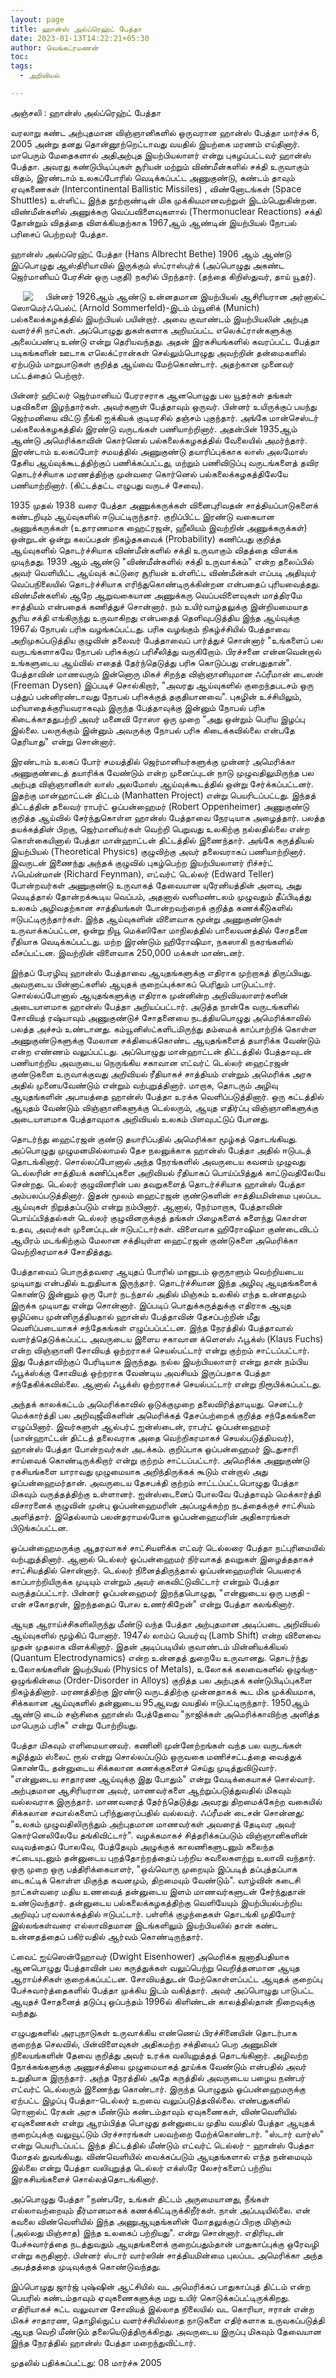 ```yaml
---
layout: page
title: ஹான்ஸ் அல்ப்ரெஹ்ட் பேத்தா
date: 2023-01-13T14:22:21+05:30
author: வெங்கட்ரமணன்
toc:
tags:
  - அறிவியல்

---
```

அஞ்சலி : ஹான்ஸ் அல்ப்ரெஹ்ட் பேத்தா

வரலாறு கண்ட அற்புதமான விஞ்ஞானிகளில் ஒருவரான ஹான்ஸ் பேத்தா மார்ச்சு 6, 2005 அன்று தனது தொன்னூற்றெட்டாவது வயதில் இயற்கை மரணம் எய்தினார். மாபெரும் மேதைகளால் அதிஅற்புத இயற்பியலாளர் என்று புகழப்பட்டவர் ஹான்ஸ் பேத்தா. அவரது கண்டுபிடிப்புகள் சூரியன் மற்றும் விண்மீன்களில் சக்தி உருவாகும் விதம், இரண்டாம் உலகப்போரில் வெடிக்கப்பட்ட அணுகுண்டு, கண்டம் தாவும் ஏவுகணைகள் (Intercontinental Ballistic Missiles) , விண்னோடங்கள் (Space Shuttles) உள்ளிட்ட இந்த நூற்றாண்டின் மிக முக்கியமானவற்றுள் இடம்பெறுகின்றன. விண்மீன்களில் அணுக்கரு வெப்பவிளைவுகளால் (Thermonuclear Reactions) சக்தி தோன்றும் விதத்தை விளக்கியதற்காக 1967ஆம் ஆண்டின் இயற்பியல் நோபல் பரிசைப் பெற்றவர் பேத்தா.

ஹான்ஸ் அல்ப்ரெஹ்ட் பேத்தா (Hans Albrecht Bethe) 1906 ஆம் ஆண்டு இப்பொழுது ஆஸ்திரியாவில் இருக்கும் ஸ்ட்ராஸ்புர்க் (அப்பொழுது அகண்ட ஜெர்மானியப் பேரசின் ஒரு பகுதி) நகரில் பிறந்தார். (தந்தை கிறிஸ்துவர், தாய் யூதர்).

<img clear="none" align="left" hspace="20" src="/images/Hans_Bethe.jpg" >  பின்னர் 1926ஆம் ஆண்டு உன்னதமான இயற்பியல் ஆசிரியரான அர்னால்ட் ஸொமெர்ஃபெல்ட் (Arnold Sommerfeld)-இடம் ம்யூனிக் (Munich) பல்கலைக்கழகத்தில் இயற்பியல் பயின்றார். அவை குவாண்டம் இயற்பியலின் அற்புத வளர்ச்சி நாட்கள். அப்பொழுது துகள்களாக அறியப்பட்ட எலெக்ட்ரான்களுக்கு அலைப்பண்பு உண்டு என்று தெரியவந்தது. அதன் இரகசியங்களில் கவரப்பட்ட பேத்தா படிகங்களின் ஊடாக எலெக்ட்ரான்கள் செல்லும்பொழுது அவற்றின் தன்மைகளில் ஏற்படும் மாறுபாடுகள் குறித்த ஆய்வை மேற்கொண்டார். அதற்கான முனைவர் பட்டத்தைப் பெற்றார். 

பின்னர் ஹிட்லர் ஜெர்மானியப் பேரரசராக ஆனபொழுது பல யூதர்கள் தங்கள் பதவிகளை இழந்தார்கள். அவர்களுள் பேத்தாவும் ஒருவர். பின்னர் உயிருக்குப் பயந்து ஜெர்மனியை விட்டு நீங்கி ஐக்கியக் குடியரசில் தஞ்சம் புகுந்தார். அங்கே மான்செஸ்டர் பல்கலைக்கழகத்தில் இரண்டு வருடங்கள் பணியாற்றினார். அதன்பின் 1935ஆம் ஆண்டு அமெரிக்காவின் கொர்னெல் பல்கலைக்கழகத்தில் வேலையில் அமர்ந்தார். இரண்டாம் உலகப்போர் சமயத்தில் அணுகுண்டு தயாரிப்புக்காக லாஸ் அலமோஸ் தேசிய ஆய்வுக்கூடத்திற்குப் பணிக்கப்பட்டது, மற்றும் பணிவிடுப்பு வருடங்களைத் தவிர தொடர்ச்சியாக மரணத்திற்கு முன்வரை கொர்னெல் பல்கலைக்கழகத்திலேயே பணியாற்றினார். (கிட்டத்தட்ட எழுபது வருடச் சேவை). 

1935 முதல் 1938 வரை பேத்தா அணுக்கருக்கள் வினைபுரிவதன் சாத்தியப்பாடுகளைக் கண்டறியும் ஆய்வுகளில் ஈடுபட்டிருந்தார். குறிப்பிட்ட இரண்டு வகையான அணுக்கருக்கள் (உதாரணமாக ஹைட்ரஜன், ஹீலியம் இவற்றின் அணுக்கருக்கள்) ஒன்றுடன் ஒன்று கலப்பதன் நிகழ்தகவைக் (Probability) கணிப்பது குறித்த ஆய்வுகளில் தொடர்ச்சியாக விண்மீன்களில் சக்தி உருவாகும் விதத்தை விளக்க முடிந்தது. 1939 ஆம் ஆண்டு "விண்மீன்களில் சக்தி உருவாக்கம்" என்ற தலைப்பில் அவர் வெளியிட்ட ஆய்வுக் கட்டுரை சூரியன் உள்ளிட்ட விண்மீன்கள் எப்படி அதியுயர் வெப்பநிலையில் தொடர்ச்சியாக எரிந்துகொண்டிருக்கின்றன என்பதைப் புரியவைத்தது. விண்மீன்களில் ஆறே ஆறுவகையான அணுக்கரு வெப்பவிளைவுகள் மாத்திரமே சாத்தியம் என்பதைக் கணித்துச் சொன்னார்.  நம் உயிர்வாழ்தலுக்கு இன்றியமையாத சூரிய சக்தி எங்கிருந்து உருவாகிறது என்பதைத் தெளிவுபடுத்திய இந்த ஆய்வுக்கு 1967ல் நோபல் பரிசு வழங்கப்பட்டது.  பரிசு வழங்கும் நிகழ்ச்சியில் பேத்தாவை அறிமுகப்படுத்திய குழுவின் தலைவர் பேத்தாவைப் பார்த்துச் சொன்னார் "உங்களைப் பல வருடங்களாகவே நோபல் பரிசுக்குப் பரிசீலித்து வருகிறோம். பிரச்சனை என்னவென்றால் உங்களுடைய ஆய்வில் எதைத் தேர்ந்தெடுத்து பரிசு கொடுப்பது என்பதுதான்".  பேத்தாவின் மாணவரும் இன்னொரு மிகச் சிறந்த விஞ்ஞானியுமான ஃப்ரீமான் டைஸன் (Freeman Dysen) இப்படிச் சொல்கிறார், "அவரது ஆய்வுகளில் குறைந்தபடசம் ஒரு பத்துப் பன்னிரண்டாவது நோபல் பரிசுக்குத் தகுதியானவை". புகழின் உச்சியிலும், மரியாதைக்குரியவராகவும் இருந்த பேத்தாவுக்கு இன்னும் நோபல் பரிசு கிடைக்காததுபற்றி அவர் மனைவி ரோஸா ஒரு முறை "அது ஒன்றும் பெரிய இழப்பு இல்லை. பலருக்கும் இன்னும் அவருக்கு நோபல் பரிசு கிடைக்கவில்லை என்பதே தெரியாது" என்று சொன்னார். 

இரண்டாம் உலகப் போர் சமயத்தில் ஜெர்மானியர்களுக்கு முன்னர் அமெரிக்கா அணுகுண்டைத் தயாரிக்க வேண்டும் என்ற முனைப்புடன் நாடு முழுவதிலுமிருந்த பல அற்புத விஞ்ஞானிகள் லாஸ் அலமோஸ் ஆய்வுக்கூடத்தில் ஒன்று சேர்க்கப்பட்டனர். இதற்கு மான்ஹாட்டன் திட்டம் (Manhatten Project) என்று பெயரிடப்பட்டது. இந்தத் திட்டத்தின் தலைவர் ராபர்ட் ஓப்பன்ஹைமர் (Robert Oppenheimer) அணுகுண்டு குறித்த ஆய்வில் சேர்ந்துகொள்ள ஹான்ஸ் பேத்தாவை நேரடியாக அழைத்தார். பலத்த தயக்கத்தின் பிறகு, ஜெர்மானியர்கள் வெற்றி பெறுவது உலகிற்கு நல்லதில்லை என்ற கொள்கையினால் பேத்தா மான்ஹாட்டன் திட்டத்தில் இணைந்தார். அங்கே கருத்தியல் இயற்பியல் (Theoretical Physics) குழுவிற்கு அவர் தலைவராகப் பணியாற்றினார். இவருடன் இணைந்து அந்தக் குழுவில் புகழ்பெற்ற இயற்பியலாளர் ரிச்சர்ட் ஃபெய்ன்மான் (Richard Feynman), எட்வர்ட் டெல்லர் (Edward Teller) போன்றவர்கள் அணுகுண்டு உருவாகத் தேவையான யுரேனியத்தின் அளவு, அது வெடித்தால் தோன்றக்கூடிய வெப்பம், அதனால் வளிமண்டலம் முழுவதும் தீப்பிடித்து உலகம் அழிவதற்கான சாத்தியங்கள் போன்றவற்றைக் குறித்த கணக்கீடுகளில் ஈடுபட்டிருந்தார்கள். இந்த ஆய்வுகளின் விளைவாக மூன்று அணுகுண்டுகள் உருவாக்கப்பட்டன, ஒன்று நியூ மெக்ஸிகோ மாநிலத்தில் பாலைவனத்தில் சோதனை ரீதியாக வெடிக்கப்பட்டது. மற்ற இரண்டும் ஹிரோஷிமா, நகஸாகி நகரங்களில் வீசப்பட்டன. இவற்றின் விளைவாக 250,000 மக்கள் மாண்டனர். 

இந்தப் பேரழிவு ஹான்ஸ் பேத்தாவை ஆயுதங்களுக்கு எதிராக முற்றாகத் திருப்பியது. அவருடைய பின்னாட்களில் ஆயுதக் குறைப்புக்காகப் பெரிதும் பாடுபட்டார். சொல்லப்போனால் ஆயுதங்களுக்கு எதிராக முன்னின்ற அறிவியலாளர்களின் அடையாளமாக ஹான்ஸ் பேத்தா அறியப்பட்டார். அடுத்த நான்கே வருடங்களில் சோவியத் ரஷ்யாவும் அணுகுண்டுச் சோதனையை நடத்தியபொழுது அமெரிக்காவில் பலத்த அச்சம் உண்டானது. கம்யூனிஸ்ட்களிடமிருந்து தம்மைக் காப்பாற்றிக் கொள்ள அணுகுண்டுகளுக்கு மேலான சக்தியைக்கொண்ட ஆயுதங்களைத் தயாரிக்க வேண்டும் என்ற எண்ணம் வலுப்பட்டது. அப்பொழுது மான்ஹாட்டன் திட்டத்தில் பேத்தாவுடன் பணியாற்றிய அவருடைய நெருங்கிய சகாவான எட்வர்ட் டெல்லர் ஹைட்ரஜன் குண்டுகளை உருவாக்குவது அறிவியல் ரீதியாகச் சாத்தியம் என்றும் அமெரிக்க அரசு அதில் முனையவேண்டும் என்றும் வற்புறுத்தினார். மாறாக, தொடரும் அழிவு ஆயுதங்களின் அபாயத்தை ஹான்ஸ் பேத்தா உரக்க வெளிப்படுத்தினார். ஒரு கட்டத்தில் ஆயுதம் வேண்டும் விஞ்ஞானிகளுக்கு டெல்லரும், ஆயுத எதிர்ப்பு விஞ்ஞானிகளுக்கு அடையாளமாக பேத்தாவுமாக அறிவியல் உலகம் பிளவுபட்டுப் போனது. 

தொடர்ந்து ஹைட்ரஜன் குண்டு தயாரிப்பதில் அமெரிக்கா மூழ்கத் தொடங்கியது. அப்பொழுது முழுமனமில்லாமல் தேச நலனுக்காக ஹான்ஸ் பேத்தா அதில் ஈடுபடத் தொடங்கினார். சொல்லப்போனால் அந்த நேரங்களில் அவருடைய கவனம் முழுவது டெல்லரின் சாத்தியக் கணிப்புகளை அறிவியல் ரீதியாகப் பொய்ப்பித்துக் காட்டுவதிலேயே சென்றது. டெல்லர் குழுவினரின் பல தவறுகளைத் தொடர்ச்சியாக ஹான்ஸ் பேத்தா அம்பலப்படுத்தினார். இதன் மூலம் ஹைட்ரஜன் குண்டுகளின் சாத்தியமின்மை புலப்பட ஆய்வுகள் நிறுத்தப்படும் என்று நம்பினார். ஆனால், நேர்மாறாக, பேத்தாவின் பொய்ப்பித்தல்கள் டெல்லர் குழுவினருக்குத் தங்கள் பிழைகளைக் களைந்து கொள்ள உதவ, அவர்கள் முனைப்புடன் ஈடுபட்டார்கள். விளைவாக ஹிரோஷிமா குண்டைவிடப் ஆயிரம் மடங்கிற்கும் மேலான சக்தியுள்ள ஹைட்ரஜன் குண்டுகளை அமெரிக்கா வெற்றிகரமாகச் சோதித்தது. 

பேத்தாவைப் பொருத்தவரை ஆயுதப் போரில் மானுடம் ஒருநாளும் வெற்றியடைய முடியாது என்பதில் உறுதியாக இருந்தார். தொடர்ச்சியான இந்த அழிவு ஆயுதங்களைக் கொண்டு இன்னும் ஒரு போர் நடந்தால் அதில் மிஞ்சும் உலகில் எந்த உன்னதமும் இருக்க முடியாது என்று சொன்னார். இப்படிப் பொதுக்கருத்துக்கு எதிராக ஆயுத ஒழிப்பை முன்னிருத்தியதால் ஹான்ஸ் பேத்தாவின் தேசப்பற்றின் மீது வெளிப்படையாகச் சந்தேகங்கள் எழுப்பப்பட்டன. இந்த நேரத்தில் பேத்தாவால் வளர்த்தெடுக்கப்பட்ட அவருடைய இளைய சகாவான க்ளௌஸ் ஃபூக்ஸ் (Klaus Fuchs) என்ற விஞ்ஞானி சோவியத் ஒற்றராகச் செயல்பட்டார் என்று குற்றம் சாட்டப்பட்டார். இது பேத்தாவிற்குப் பேரிடியாக இருந்தது. நல்ல இயற்பியலாளர் என்று தான் நம்பிய ஃபூக்ஸ்க்கு சோவியத் ஒற்றராக வேண்டிய அவசியம் இருப்பதாக பேத்தா சந்தேகிக்கவில்லை. ஆனால் ஃபூக்ஸ் ஒற்றராகச் செயல்பட்டார் என்று நிரூபிக்கப்பட்டது. 

அந்தக் காலக்கட்டம் அமெரிக்காவில் ஒடுக்குமுறை தலைவிரித்தாடியது. செனட்டர் மெக்கார்த்தி பல அறிவுஜீவிகளின் அமெரிக்கத் தேசப்பற்றைக் குறித்த சந்தேகங்களை எழுப்பினார். இவர்களுள் ஆல்பர்ட் ஐன்ஸ்டைன், ராபர்ட் ஓப்பன்ஹைமர் (மான்ஹாட்டன் திட்டத் தலைவராக அதை வெற்றிகரமாகச் செயல்படுத்தியவர்), ஹான்ஸ் பேத்தா போன்றவர்கள் அடக்கம். குறிப்பாக ஓப்பன்ஹைமர் இடதுசாரி சாய்வைக் கொண்டிருக்கிறார் என்று குற்றம் சாட்டப்பட்டார். அமெரிக்க அணுகுண்டு ரகசியங்களை யாராவது முழுமையாக அறிந்திருக்கக் கூடும் என்றால் அது ஓப்பன்ஹைமர்தான். அவருடைய தேசபக்தி குற்றம் சாட்டப்பட்டபொழுது பேத்தா மிகவும் வருத்தத்திற்கு உள்ளானர். ஐன்ஸ்டைனைப் போலவே பேத்தாவும் மெக்கார்த்தி விசாரனைக் குழுவின் முன்பு ஓப்பன்ஹைமரின் அப்பழுக்கற்ற நடத்தைக்குச் சாட்சியம் அளித்தார். இதெல்லாம் பலன்தராமல்போக ஓப்பன்ஹைமரின் அதிகாரங்கள் பிடுங்கப்பட்டன. 

ஓப்பன்ஹைமருக்கு ஆதரவாகச் சாட்சியளிக்க எட்வர் டெல்லரை பேத்தா நட்புரிமையில் வற்புறுத்தினார். ஆனால் டெல்லர் ஓப்பன்ஹைமர் நிர்வாகத் தவறுகள் இழைத்ததாகச் சாட்சியத்தில் சொன்னார். டெல்லர் நினைத்திருந்தால் ஓப்பன்ஹைமரின் பெயரைக் காப்பாற்றியிருக்க முடியும் என்றும் அவர் கைவிட்டுவிட்டார் என்றும் பேத்தா வருத்தப்பட்டார். பின்னர் ஓப்பன்ஹைமர் இறந்தபொழுது, "என்னுடைய ஒரு பகுதி - என் சகோதரன், இறந்ததைப் போல உணர்கிறேன்" என்று பேத்தா கலங்கினார். 

ஆயுத ஆராய்ச்சிகளிலிருந்து மீண்டு வந்த பேத்தா அற்புதமான அடிப்படை அறிவியல் ஆய்வுகளில் மூழ்கிப் போனார். 1947ல் லாம்ப் பெயர்வு (Lamb Shift) என்ற விளைவை முதன் முதலாக விளக்கினார். இதன் அடிப்படியில் குவாண்டம் மின்னியக்கியல் (Quantum Electrodynamics) என்ற உன்னதத் துறையே உருவானது. தொடர்ந்து உலோகங்களின் இயற்பியல் (Physics of Metals), உலோகக் கலவைகளில் ஒழுங்கு-ஒழுங்கின்மை (Order-Disorder in Alloys) குறித்த பல அற்புதக் கண்டுபிடிப்புகளை நிகழ்த்தினார். மரணத்திற்கு இரண்டு வருடத்திற்கு முன்னதாகக் கூட மிக முக்கியமாக, சிக்கலான ஆய்வுகளில் தன்னுடைய 95ஆவது வயதில் ஈடுபட்டிருந்தார்.  1950ஆம் ஆண்டு டைம் சஞ்சிகை ஹான்ஸ் பேத்தேவை "நாஜிக்கள் அமெரிக்காவிற்கு அளித்த மாபெரும் பரிசு" என்று போற்றியது. 

பேத்தா மிகவும் எளிமையானவர். கணினி முன்னேற்றங்கள் வந்த பல வருடங்கள் கழித்தும் ஸ்லைட் ரூல் என்று சொல்லப்படும் ஒருவகை மணிச்சட்டத்தை வைத்துக் கொண்டே தன்னுடைய சிக்கலான கணக்குகளைச் செய்து முடித்துவிடுவார். "என்னுடைய சாதாரண ஆய்வுக்கு இது போதும்" என்று வேடிக்கையாகச் சொல்வார். அற்புதமான ஆசிரியரான அவர், மாணவர்களை ஆற்றுப்படுத்துவதில் மிகவும் வல்லவராக இருந்தார். மாணவரைத் தேர்ந்தெடுத்து அவரது திறமைக்கேற்ற வகையில் சிக்கலான சவால்களைப் பரிந்துரைப்பதில் வல்லவர். ஃப்ரீமன் டைசன் சொன்னது: "உலகம் முழுவதிலிருந்தும் அற்புதமான மாணவர்கள் அவரைத் தேடிவர அவர் கொர்னெலிலேயே தங்கிவிட்டார்". வழக்கமாகச் சித்தரிக்கப்படும் விஞ்ஞானிகளின் வடிவத்தைப் போலவே, பேத்தேயும் அழுக்குக் காலணிகளுடனும் கலைந்த சட்டையுடனும் தன்னுடைய புறத்தோற்றத்தைப் பற்றிய கவலைகளற்று உலாவி வந்தார். ஒரு முறை ஒரு பத்திரிக்கையாளர், "ஒவ்வொரு முறையும் இப்படித் தப்புத்தப்பாக டைகட்டிக் கொள்ள மிகுந்த கவனமும், திறமையும் வேண்டும்". வாழ்வின் கடைசி நாட்கள்வரை மதிய உணவைத் தன்னுடைய இளம் மாணவர்களுடன் சேர்ந்துதான் உண்டுவந்தார்.  தன்னுடைய பல்கலைக்கழகத்திற்கு வெளியேயும் இயற்பியல்பற்றிய அறிவுப் பரவலாக்கத்தில் ஈடுபட்டார். பள்ளிக் குழந்தைகள் தொடங்கி முதியோர் இல்லங்கள்வரை எல்லாவிதமான இடங்களிலும் இயற்பியலில் தான் கண்ட உன்னதத்தைப் பகிர்வதில் ஆர்வம் கொண்டிருந்தார்.

ட்வைட் ஐய்ஸென்ஹோவர் (Dwight Eisenhower) அமெரிக்க ஜனாதிபதியாக ஆனபொழுது பேத்தாவின் பல கருத்துக்கள் வலுப்பெற்று வெறித்தனமான ஆயுத ஆராய்ச்சிகள் குறைக்கப்பட்டன.  சோவியத்துடன் மேற்கொள்ளப்பட்ட ஆயுதக் குறைப்பு பேச்சுவார்த்தைகளில் பேத்தா முக்கிய இடம் வகித்தார். அவர் அப்பொழுது பாடுபட்ட ஆயுதச் சோதனைத் தடுப்பு ஒப்பந்தம் 1996ல் கிளிண்டன் காலத்தில்தான் நிறைவுக்கு வந்தது. 

எழுபதுகளில் அரபுநாடுகள் உருவாக்கிய எண்ணெய் பிரச்சினையின் தொடர்பாக குறைந்த செலவில், பின்விளைவுகள் அதிகமற்ற சக்தியைப் பெற அணுமின் நிலையங்களின் தேவை குறித்து அவர் உரக்க வலியுறுத்தத் தொடங்கினார். அழிவற்ற நோக்கங்களுக்கு அணுசக்தியை முழுமையாகத் தூய்க்க வேண்டும் என்பதில் அவர் உறுதியாக இருந்தார். அந்த நேரத்தில் அதே கருத்தில் அவருடைய பழைய நண்பர் எட்வர்ட் டெல்லரும் இணைந்து கொண்டார். இருந்த பொழுதும் ஓப்பன்ஹைமருக்கு ஏற்பட்ட இழப்பு பேத்தா-டெல்லர் உறவை வலுப்படுத்தவில்லை. எண்பதுகளில் ரொனால்ட் ரேகன் அரசு மீண்டும் கண்டம்தாவும் ஏவுகணைகள், விண்வெளியில் ஏவுகணைகள் என்று ஆரம்பித்த பொழுது தன்னுடைய முதிய வயதில் பேத்தா ஆயுதக் குறைப்புக்கு வலுவூட்டும் பிரச்சாரங்கள் பலவற்றை மேற்க்கொண்டார். "ஸ்டார் வார்ஸ்" என்று பெயரிடப்பட்ட இந்த திட்டத்தில் மீண்டும் எட்வர்ட் டெல்லர் - ஹான்ஸ் பேத்தா மோதல் துவங்கியது. விண்வெளியில் வைக்கப்படும் ஆயுதங்களால் எந்த நன்மையும் இல்லை என்று பேத்தா வலியுறுத்த டெல்லர்  எக்ஸ்ரே லேசர்களைப் பற்றிய இரகசியங்களைச் சொல்லத்தொடங்கினார்.

அப்பொழுது பேத்தா "நண்பரே, உங்கள் திட்டம் அருமையானது, நீங்கள் எல்லாவற்றையும் தீர்மானமாகக் கணக்கிட்டிருக்கிறீர்கள். நான் அப்படியில்லை. என் கவலை விண்வெளியில்  இந்த அணுஆயுதங்களின் மோதலுக்குப் பிறகு மிஞ்சும் (அல்லது மிஞ்சாத) இந்த உலகைப் பற்றியது". என்று சொன்னார். எதிரியுடன் பேச்சுவார்த்தை நடத்துவதும் ஆயுதங்களைக் குறைப்பதும்தான் பாதுகாப்புக்கு ஒரேவழி என்று கருதினார்.  பின்னர் ஸ்டார் வார்ஸின் சாத்தியமின்மை புலப்பட அமெரிக்கா அந்த அபத்தத்தை முடிவுக்குக் கொண்டுவந்தது.  

இப்பொழுது ஜார்ஜ் புஷ்ஷின் ஆட்சியில் வட அமெரிக்கப் பாதுகாப்புத் திட்டம் என்ற பெயரில் கண்டம்தாவும் ஏவுகணைகளுக்கு மறு உயிர் கொடுக்கப்பட்டிருக்கிறது.  எதிரியாகச் சுட்ட வலுவான சோவியத் இல்லாத நிலையில் வட கொரியா, ஈரான் என்ற மிகச் சாதாரண, தொழில்நுட்ப வளர்ச்சியில்லாத நாடுகளை எதிர்களாக உருவகப்படுத்தி ஆயுத வெறி மீண்டும் தலையெடுத்திருக்கிறது. அவருடைய இருப்பு மிகவும் தேவையான இந்த நேரத்தில் ஹான்ஸ் பேத்தா மறைந்துவிட்டார். 


முதலில் பதிக்கப்பட்டது: 08 மார்ச்சு 2005